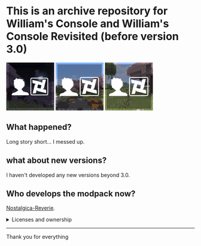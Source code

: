 # This is an archive repository for William's Console and William's Console Revisited (before version 3.0)

<img src="other stuff/original/icons/wcclassic.JPEG" width="128"> <img src="other stuff/revisited-1.x/icons/wcricon.png" width="128"> <img src="other stuff/revisited-2.x/icons/wcricon.png" width="128">

## What happened?
Long story short... I messed up.

## what about new versions?
I haven't developed any new versions beyond 3.0.

## Who develops the modpack now?
[Nostalgica-Reverie](https://github.com/Nostalgica-Reverie).

<details>
<summary>Licenses and ownership</summary>
The GNU General Public License version 3 is used for all versions of Revisited. 


The Apache License version 2 is used for all pre-Revisited versions.

The Attribution-NonCommercial-ShareAlike 4.0 International license is used for "DDM for WC"

Any versions beyond 3.0 is not managed by me, any issues should be reported to the current owners of the modpack.


</details>

------------------------
Thank you for everything